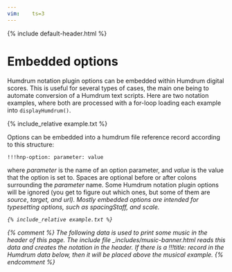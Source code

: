 ```yaml
---
vim:	ts=3
---
```


{% include default-header.html %}

# Embedded options #

Humdrum notation plugin options can be embedded within Humdrum digital
scores.  This is useful for several types of cases, the main one
being to automate conversion of a Humdrum text scripts. Here are two
notation examples, where both are processed with a for-loop loading each
example into `displayHumdrum()`.



{% include_relative example.txt %}


Options can be embedded into a humdrum file reference record according to this structure:

```
!!!hnp-option: parameter: value
```

where <i>parameter</i> is the name of an option parameter, and
<i>value</i> is the value that the option is set to.  Spaces are
optional before or after colons surrounding the <i>parameter</i> name.
Some Humdrum notation plugin options will be ignored (you get to figure
out which ones, but some of them are <i>source</i>, <i>target<i>,
and <i>url</i>).  Mostly embedded options are intended for typesetting
options, such as <i>spacingStaff</i>, and <i>scale</i>.


```html
{% include_relative example.txt %}
```


{% comment %}
	The following data is used to print some music in the header of this page.
	The include file _includes/music-banner.html reads this data and creates
	the notation in the header.  If there is a !!!title: record in the
	Humdrum data below, then it will be placed above the musical example.
{% endcomment %}

<script type="text/x-humdrum" id="title-notation-source">
!!!title: J.S. Bach: Chorale <i>Herr Christ, der ein'ge Gottes Sohn</i>, BWV 164/6
{% include_relative chor101.krn -%}
!!!filter: satb2gs
!!!hnp-option:spacingLinear:0.35
!!!hnp-option:spacingNonLinear:0.7
</script>
